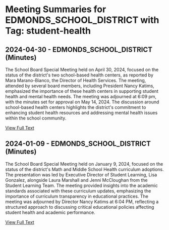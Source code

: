 # Meeting Summaries for EDMONDS_SCHOOL_DISTRICT with Tag: student-health

## 2024-04-30 - EDMONDS_SCHOOL_DISTRICT (Minutes)

The School Board Special Meeting held on April 30, 2024, focused on the status of the district's two school-based health centers, as reported by Mara Marano-Bianco, the Director of Health Services. The meeting, attended by several board members, including President Nancy Katims, emphasized the importance of these health centers in supporting student health and mental health needs. The meeting was adjourned at 6:09 pm, with the minutes set for approval on May 14, 2024. The discussion around school-based health centers highlights the district's commitment to enhancing student health resources and addressing mental health issues within the school community.

[View Full Text](https://raw.githubusercontent.com/VoronoiPerspectives/WashingtonStateSchoolBoardExplorer/refs/heads/main/data/countries/usa/states/wa/counties/snohomish/school_boards/edmonds_school_district/2024/processed/2024-04-30-minutes.txt)

## 2024-01-09 - EDMONDS_SCHOOL_DISTRICT (Minutes)

The School Board Special Meeting held on January 9, 2024, focused on the status of the district's Math and Middle School Health curriculum adoptions. The presentation was led by Executive Director of Student Learning, Lisa Gonzalez, alongside Laura Marshall and Jenni McCloughan from the Student Learning Team. The meeting provided insights into the academic standards associated with these curriculum updates, emphasizing the importance of curriculum transparency in educational practices. The meeting was adjourned by Director Nancy Katims at 6:04 PM, reflecting a structured approach to discussing critical educational policies affecting student health and academic performance.

[View Full Text](https://raw.githubusercontent.com/VoronoiPerspectives/WashingtonStateSchoolBoardExplorer/refs/heads/main/data/countries/usa/states/wa/counties/snohomish/school_boards/edmonds_school_district/2024/processed/2024-01-09-minutes.txt)

